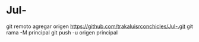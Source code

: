 # Jul-
git remoto agregar origen https://github.com/trakaluisrconchicles/Jul-.git
 git rama -M principal 
git push -u origen principal
